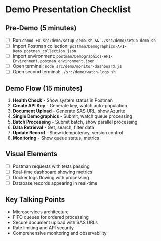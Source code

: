 # Demo Presentation Checklist

## Pre-Demo (5 minutes)
- [ ] Run `chmod +x src/demo/setup-demo.sh && ./src/demo/setup-demo.sh`
- [ ] Import Postman collection: `postman/Demographics-API-Demo.postman_collection.json`
- [ ] Import environment: `postman/Demographics-API-Environment.postman_environment.json`
- [ ] Open terminal: `node src/demo/monitor-dashboard.js`
- [ ] Open second terminal: `./src/demo/watch-logs.sh`

## Demo Flow (15 minutes)
1. **Health Check** - Show system status in Postman
2. **Create API Key** - Generate key, watch auto-population
3. **Document Upload** - Generate SAS URL, show Azurite
4. **Single Demographics** - Submit, watch queue processing
5. **Batch Processing** - Submit batch, show parallel processing
6. **Data Retrieval** - Get, search, filter data
7. **Update Record** - Show idempotency, version control
8. **Monitoring** - Show queue status, metrics

## Visual Elements
- [ ] Postman requests with tests passing
- [ ] Real-time dashboard showing metrics
- [ ] Docker logs flowing with processing
- [ ] Database records appearing in real-time

## Key Talking Points
- Microservices architecture
- FIFO queues for ordered processing
- Secure document upload with SAS URLs
- Rate limiting and API security
- Comprehensive monitoring and observability